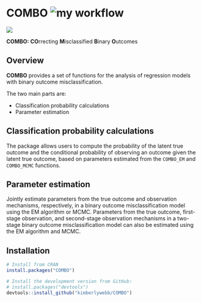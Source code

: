 # COMBO ![my workflow](https://github.com/kimberlywebb/COMBO/actions/workflows/r.yml/badge.svg)

![ ](https://github.com/kimhochstedler/COMBO/blob/main/small_logo.png?raw=true)

**COMBO:** **CO**rrecting **M**isclassified **B**inary **O**utcomes

Overview
--------------------------------------------------

**COMBO** provides a set of functions for the analysis of regression models with binary outcome misclassification. 

The two main parts are:

- Classification probability calculations
- Parameter estimation 


Classification probability calculations
--------------------------------------------------
The package allows users to compute the probability of the latent true outcome and the conditional probability of observing an outcome given the latent true outcome, based on parameters estimated from the `COMBO_EM` and `COMBO_MCMC` functions.


Parameter estimation 
--------------------------------------------------
Jointly estimate parameters from the true outcome and observation mechanisms, respectively, in a binary outcome misclassification model using the EM algorithm or MCMC. Parameters from the true outcome, first-stage observation, and second-stage observation mechanisms in a two-stage binary outcome misclassification model can also be estimated using the EM algorithm and MCMC.

Installation
--------------------------------------------------

``` r
# Install from CRAN
install.packages("COMBO")

# Install the development version from GitHub:
# install.packages("devtools")
devtools::install_github("kimberlywebb/COMBO")
```
